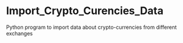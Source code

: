 # Import_Crypto_Curencies_Data
Python program to import data about crypto-currencies from different exchanges
